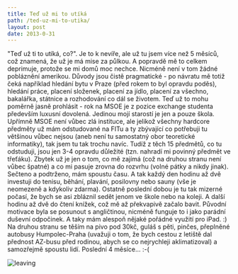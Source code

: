 ```yaml
---
title: Teď už mi to utíká
path: /ted-uz-mi-to-utika/
layout: post
date: 2013-0-31
---
```


"Teď už ti to utíká, co?". Je to k nevíře, ale už tu jsem více než 5 měsíců, což znamená, že už je má mise za půlkou. A popravdě mě to celkem deprimuje, protože se mi domů moc nechce. Nicméně není v tom žádné pobláznění amerikou. Důvody jsou čistě pragmatické - po návratu mě totiž čeká například hledání bytu v Praze (před rokem to byl opravdu poděs), hledání práce, placení složenek, placení za jídlo, placení za všechno, bakalářka, státnice a rozhodování co dál se životem. Teď už to mohu poměrně jasně prohlásit - rok na MSOE je z pozice exchange studenta především luxusní dovolená. Jedinou mojí starostí je jen a pouze škola. Upřímně MSOE není vůbec zlá instituce, ale jelikož všechny hardcore předměty už mám odstudované na FITu a ty zbývající co potřebuji tu většinou vůbec nejsou (aneb není tu samostatný obor teoretické informatiky), tak jsem tu tak trochu navíc. Tudíž z těch 15 předmětů, co tu odstuduji, jsou jen 3-4 opravdu důležité (tzn. nahradí mi povinný předmět ve třeťáku). Zbytek už je jen o tom, co mě zajímá (což na druhou stranu není vůbec špatné) a co mi pasuje zrovna do rozvrhu (volné pátky a nikdy jinak). Sečteno a podtrženo, mám spoustu času. A tak každý den hodinu až dvě investuji do tenisu, běhání, plavání, posilovny nebo sauny (vše je neomezeně a kdykoliv zdarma). Ostatně poslední dobou je tu tak mizerné počasí, že bych se asi zbláznil sedět jenom ve škole nebo na koleji. A další hodinu až dvě do čtení knížek, což mě až překvapivě začalo bavit. Původní motivace byla se posunout s angličtinou, nicméně funguje to i jako parádní duševní odpočinek. A taky mám alespoň nějaké pořádné využití pro iPad. :) Na druhou stranu se těším na pivo pod 30kč, guláš s pěti, pinčes, přeplněné autobusy Humpolec-Praha (uvažuji o tom, že bych cestou z letiště dal přednost AZ-busu před rodinou, abych se co nejrychleji aklimatizoval) a samozřejmě spoustu lidí. Poslední 4 měsíce... :-( 

![leaving](../wp-legacy-content/leaving-300x300.png)
